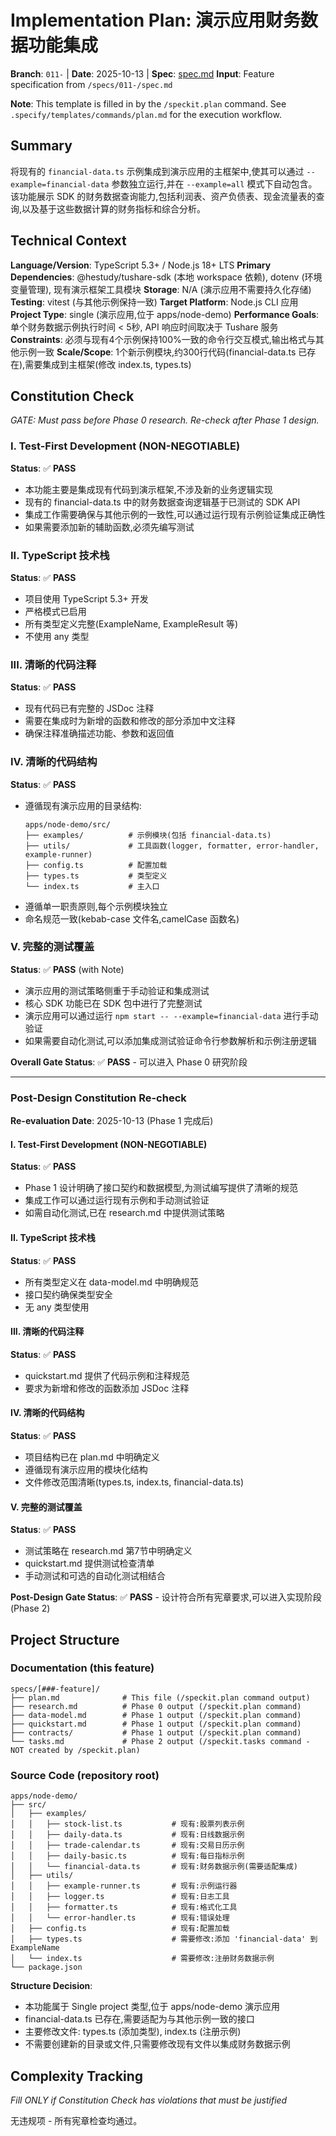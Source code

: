 # Implementation Plan: 演示应用财务数据功能集成

**Branch**: `011-` | **Date**: 2025-10-13 | **Spec**: [spec.md](./spec.md)
**Input**: Feature specification from `/specs/011-/spec.md`

**Note**: This template is filled in by the `/speckit.plan` command. See `.specify/templates/commands/plan.md` for the execution workflow.

## Summary

将现有的 `financial-data.ts` 示例集成到演示应用的主框架中,使其可以通过 `--example=financial-data` 参数独立运行,并在 `--example=all` 模式下自动包含。该功能展示 SDK 的财务数据查询能力,包括利润表、资产负债表、现金流量表的查询,以及基于这些数据计算的财务指标和综合分析。

## Technical Context

**Language/Version**: TypeScript 5.3+ / Node.js 18+ LTS
**Primary Dependencies**: @hestudy/tushare-sdk (本地 workspace 依赖), dotenv (环境变量管理), 现有演示框架工具模块
**Storage**: N/A (演示应用不需要持久化存储)
**Testing**: vitest (与其他示例保持一致)
**Target Platform**: Node.js CLI 应用
**Project Type**: single (演示应用,位于 apps/node-demo)
**Performance Goals**: 单个财务数据示例执行时间 < 5秒, API 响应时间取决于 Tushare 服务
**Constraints**: 必须与现有4个示例保持100%一致的命令行交互模式,输出格式与其他示例一致
**Scale/Scope**: 1个新示例模块,约300行代码(financial-data.ts 已存在),需要集成到主框架(修改 index.ts, types.ts)

## Constitution Check

*GATE: Must pass before Phase 0 research. Re-check after Phase 1 design.*

### I. Test-First Development (NON-NEGOTIABLE)
**Status**: ✅ **PASS**
- 本功能主要是集成现有代码到演示框架,不涉及新的业务逻辑实现
- 现有的 financial-data.ts 中的财务数据查询逻辑基于已测试的 SDK API
- 集成工作需要确保与其他示例的一致性,可以通过运行现有示例验证集成正确性
- 如果需要添加新的辅助函数,必须先编写测试

### II. TypeScript 技术栈
**Status**: ✅ **PASS**
- 项目使用 TypeScript 5.3+ 开发
- 严格模式已启用
- 所有类型定义完整(ExampleName, ExampleResult 等)
- 不使用 any 类型

### III. 清晰的代码注释
**Status**: ✅ **PASS**
- 现有代码已有完整的 JSDoc 注释
- 需要在集成时为新增的函数和修改的部分添加中文注释
- 确保注释准确描述功能、参数和返回值

### IV. 清晰的代码结构
**Status**: ✅ **PASS**
- 遵循现有演示应用的目录结构:
  ```
  apps/node-demo/src/
  ├── examples/          # 示例模块(包括 financial-data.ts)
  ├── utils/             # 工具函数(logger, formatter, error-handler, example-runner)
  ├── config.ts          # 配置加载
  ├── types.ts           # 类型定义
  └── index.ts           # 主入口
  ```
- 遵循单一职责原则,每个示例模块独立
- 命名规范一致(kebab-case 文件名,camelCase 函数名)

### V. 完整的测试覆盖
**Status**: ✅ **PASS** (with Note)
- 演示应用的测试策略侧重于手动验证和集成测试
- 核心 SDK 功能已在 SDK 包中进行了完整测试
- 演示应用可以通过运行 `npm start -- --example=financial-data` 进行手动验证
- 如果需要自动化测试,可以添加集成测试验证命令行参数解析和示例注册逻辑

**Overall Gate Status**: ✅ **PASS** - 可以进入 Phase 0 研究阶段

---

### Post-Design Constitution Re-check

**Re-evaluation Date**: 2025-10-13 (Phase 1 完成后)

#### I. Test-First Development (NON-NEGOTIABLE)
**Status**: ✅ **PASS**
- Phase 1 设计明确了接口契约和数据模型,为测试编写提供了清晰的规范
- 集成工作可以通过运行现有示例和手动测试验证
- 如需自动化测试,已在 research.md 中提供测试策略

#### II. TypeScript 技术栈
**Status**: ✅ **PASS**
- 所有类型定义在 data-model.md 中明确规范
- 接口契约确保类型安全
- 无 any 类型使用

#### III. 清晰的代码注释
**Status**: ✅ **PASS**
- quickstart.md 提供了代码示例和注释规范
- 要求为新增和修改的函数添加 JSDoc 注释

#### IV. 清晰的代码结构
**Status**: ✅ **PASS**
- 项目结构已在 plan.md 中明确定义
- 遵循现有演示应用的模块化结构
- 文件修改范围清晰(types.ts, index.ts, financial-data.ts)

#### V. 完整的测试覆盖
**Status**: ✅ **PASS**
- 测试策略在 research.md 第7节中明确定义
- quickstart.md 提供测试检查清单
- 手动测试和可选的自动化测试相结合

**Post-Design Gate Status**: ✅ **PASS** - 设计符合所有宪章要求,可以进入实现阶段 (Phase 2)

## Project Structure

### Documentation (this feature)

```
specs/[###-feature]/
├── plan.md              # This file (/speckit.plan command output)
├── research.md          # Phase 0 output (/speckit.plan command)
├── data-model.md        # Phase 1 output (/speckit.plan command)
├── quickstart.md        # Phase 1 output (/speckit.plan command)
├── contracts/           # Phase 1 output (/speckit.plan command)
└── tasks.md             # Phase 2 output (/speckit.tasks command - NOT created by /speckit.plan)
```

### Source Code (repository root)

```
apps/node-demo/
├── src/
│   ├── examples/
│   │   ├── stock-list.ts           # 现有:股票列表示例
│   │   ├── daily-data.ts           # 现有:日线数据示例
│   │   ├── trade-calendar.ts       # 现有:交易日历示例
│   │   ├── daily-basic.ts          # 现有:每日指标示例
│   │   └── financial-data.ts       # 现有:财务数据示例(需要适配集成)
│   ├── utils/
│   │   ├── example-runner.ts       # 现有:示例运行器
│   │   ├── logger.ts               # 现有:日志工具
│   │   ├── formatter.ts            # 现有:格式化工具
│   │   └── error-handler.ts        # 现有:错误处理
│   ├── config.ts                   # 现有:配置加载
│   ├── types.ts                    # 需要修改:添加 'financial-data' 到 ExampleName
│   └── index.ts                    # 需要修改:注册财务数据示例
└── package.json
```

**Structure Decision**:
- 本功能属于 Single project 类型,位于 apps/node-demo 演示应用
- financial-data.ts 已存在,需要适配为与其他示例一致的接口
- 主要修改文件: types.ts (添加类型), index.ts (注册示例)
- 不需要创建新的目录或文件,只需要修改现有文件以集成财务数据示例

## Complexity Tracking

*Fill ONLY if Constitution Check has violations that must be justified*

无违规项 - 所有宪章检查均通过。
